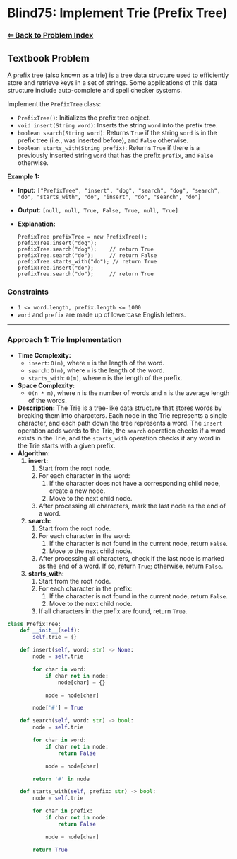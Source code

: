 # Blind75: Implement Trie (Prefix Tree)

### [⇦ Back to Problem Index](../../index.md)

## Textbook Problem

A prefix tree (also known as a trie) is a tree data structure used to efficiently store and retrieve keys in a set of strings. Some applications of this data structure include auto-complete and spell checker systems.

Implement the `PrefixTree` class:

- `PrefixTree()`: Initializes the prefix tree object.
- `void insert(String word)`: Inserts the string `word` into the prefix tree.
- `boolean search(String word)`: Returns `True` if the string `word` is in the prefix tree (i.e., was inserted before), and `False` otherwise.
- `boolean starts_with(String prefix)`: Returns `True` if there is a previously inserted string `word` that has the prefix `prefix`, and `False` otherwise.

**Example 1:**

- **Input:**
  `["PrefixTree", "insert", "dog", "search", "dog", "search", "do", "starts_with", "do", "insert", "do", "search", "do"]`
- **Output:**
  `[null, null, True, False, True, null, True]`

- **Explanation:**
  ```
  PrefixTree prefixTree = new PrefixTree();
  prefixTree.insert("dog");
  prefixTree.search("dog");    // return True
  prefixTree.search("do");     // return False
  prefixTree.starts_with("do"); // return True
  prefixTree.insert("do");
  prefixTree.search("do");     // return True
  ```

### Constraints

- `1 <= word.length, prefix.length <= 1000`
- `word` and `prefix` are made up of lowercase English letters.

---

### Approach 1: Trie Implementation

- **Time Complexity:**
  - `insert`: `O(m)`, where `m` is the length of the word.
  - `search`: `O(m)`, where `m` is the length of the word.
  - `starts_with`: `O(m)`, where `m` is the length of the prefix.
- **Space Complexity:**
  - `O(n * m)`, where `n` is the number of words and `m` is the average length of the words.
- **Description:**
  The Trie is a tree-like data structure that stores words by breaking them into characters. Each node in the Trie represents a single character, and each path down the tree represents a word. The `insert` operation adds words to the Trie, the `search` operation checks if a word exists in the Trie, and the `starts_with` operation checks if any word in the Trie starts with a given prefix.
- **Algorithm:**
  1. **insert:**
     1. Start from the root node.
     2. For each character in the word:
        1. If the character does not have a corresponding child node, create a new node.
        2. Move to the next child node.
     3. After processing all characters, mark the last node as the end of a word.
  2. **search:**
     1. Start from the root node.
     2. For each character in the word:
        1. If the character is not found in the current node, return `False`.
        2. Move to the next child node.
     3. After processing all characters, check if the last node is marked as the end of a word. If so, return `True`; otherwise, return `False`.
  3. **starts_with:**
     1. Start from the root node.
     2. For each character in the prefix:
        1. If the character is not found in the current node, return `False`.
        2. Move to the next child node.
     3. If all characters in the prefix are found, return `True`.

```python
class PrefixTree:
    def __init__(self):
        self.trie = {}

    def insert(self, word: str) -> None:
        node = self.trie

        for char in word:
            if char not in node:
                node[char] = {}

            node = node[char]

        node['#'] = True

    def search(self, word: str) -> bool:
        node = self.trie

        for char in word:
            if char not in node:
                return False

            node = node[char]

        return '#' in node

    def starts_with(self, prefix: str) -> bool:
        node = self.trie

        for char in prefix:
            if char not in node:
                return False

            node = node[char]

        return True
```
